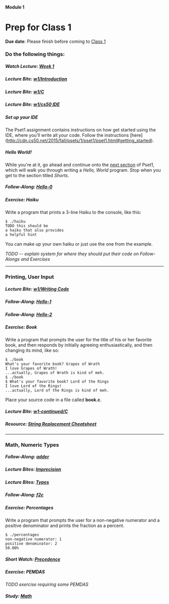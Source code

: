 #### Module 1
# Prep for Class 1

**Due date**: Please finish before coming to [Class 1]()

### Do the following things:

##### Watch Lecture: [Week 1]()

##### Lecture Bite: [w1/Introduction](http://cdn.cs50.net/2015/fall/lectures/1/w/notes1w/notes1w.html#introduction)

##### Lecture Bite: [w1/C](http://cdn.cs50.net/2015/fall/lectures/1/w/notes1w/notes1w.html#c)

##### Lecture Bite: [w1/cs50 IDE](http://cdn.cs50.net/2015/fall/lectures/1/w/notes1w/notes1w.html#cs50_ide)

##### Set up your IDE
The Pset1 assignment contains instructions on how get started using the IDE, where you'll write all your code. Follow the instructions [here] (http://cdn.cs50.net/2015/fall/psets/1/pset1/pset1.html#getting_started).

##### Hello World!
While you're at it, go ahead and continue onto the [next section]() of Pset1, which will walk you through writing a *Hello, World* program. Stop when you get to the section titled *Shorts*.

##### Follow-Along: [Hello-0]()

##### Exercise: Haiku
Write a program that prints a 3-line Haiku to the console, like this:

```
$ ./haiku
TODO this should be
a haiku that also provides
a helpful hint
```
You can make up your own haiku or just use the one from the example.

*TODO -- explain system for where they should put their code on Follow-Alongs and Exercises*

***

### Printing, User Input

##### Lecture Bite: [w1/Writing Code]()

##### Follow-Along: [Hello-1]()

##### Follow-Along: [Hello-2]()

##### Exercise: Book
Write a program that prompts the user for the title of his or her favorite book, and then responds by initially agreeing enthusiastically, and then changing its mind, like so:

```
$ ./book
What's your favorite book? Grapes of Wrath
I love Grapes of Wrath!
...actually, Grapes of Wrath is kind of meh.
$ ./book
$ What's your favorite book? Lord of the Rings
I love Lord of the Rings!
...actually, Lord of the Rings is kind of meh.
```
Place your source code in a file called **book.c**.

##### Lecture Bite: [w1-continued/C]()

##### Resource: [String Replacement Cheatsheet](TODO)

***

### Math, Numeric Types

##### Follow-Along: [adder](https://www.youtube.com/watch?v=xmZR2XiwOq4&index=1&list=PLhQjrBD2T383fi16gN97XlrTwdxDq2QWZ)

##### Lecture Bites: [Imprecision](http://cdn.cs50.net/2015/fall/lectures/1/f/notes1f/notes1f.html#imprecision)

##### Lecture Bites: [Types](http://cdn.cs50.net/2015/fall/lectures/1/f/notes1f/notes1f.html#types)

##### Follow-Along: [f2c](https://www.youtube.com/watch?v=ox6eTsi8dKA&list=PLhQjrBD2T383fi16gN97XlrTwdxDq2QWZ&index=4)

##### Exercise: Percentages
Write a program that prompts the user for a non-negative numerator and a positive denominator and prints the fraction as a percent.

```
$ ./percentages
non-negative numerator: 1
positive denominator: 2
50.00%
```

##### Short Watch: [Precedence]()

##### Exercise: PEMDAS
*TODO exercise requiring some PEMDAS*

##### Study: [Math]()


